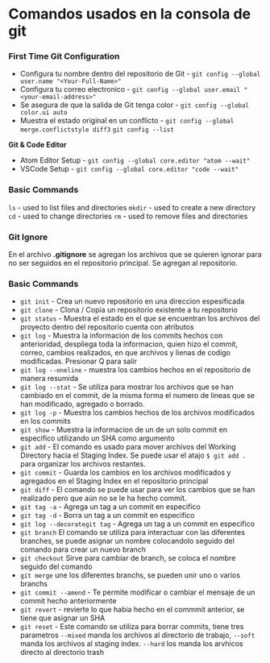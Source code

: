 # Comandos usados en la consola de git

### First Time Git Configuration

* Configura tu nombre dentro del repositorio de Git - `git config --global user.name "<Your-Full-Name>"`
* Configura tu correo electronico - `git config --global user.email "<your-email-address>"`
* Se asegura de que la salida de Git tenga color - `git config --global color.ui auto`
* Muestra el estado original en un conflicto - `git config --global merge.conflictstyle diff3` `git config --list`


**Git & Code Editor**
* Atom Editor Setup - `git config --global core.editor "atom --wait"`
* VSCode Setup - `git config --global core.editor "code --wait"`

### Basic Commands
`ls` - used to list files and directories
`mkdir` - used to create a new directory
`cd` - used to change directories
`rm` - used to remove files and directories

### Git Ignore

En el archivo **.gitignore** se agregan los archivos que se quieren ignorar para no ser seguidos en el repositorio principal. Se agregan al repositorio.

### Basic Commands
* `git init` - Crea un nuevo repositorio en una direccion espesificada 
* `git clone` - Clona / Copia un repositorio existente a tu repositorio
* `git status` - Muestra el estado en el que se encuentran los archivos del proyecto dentro 
del repositorio cuenta con atributos 
* `git log` - Muestra la informacion de los commits hechos con anterioridad, despliega toda
la informacion, quien hizo el commit, correo, cambios realizados, en que archivos y 
lienas de codigo modificadas. Presionar Q para salir
* `git log --oneline` - muestra los cambios hechos en el repositorio de manera resumida
* `git log --stat` - Se utiliza para mostrar los archivos que se han cambiado en el commit, de la misma forma el numero de lineas que se han modificado, agregado o borrado.
* `git log -p` - Muestra los cambios hechos de los archivos modificados en los commits
* `git show` - Muestra la informacion de un de un solo commit en especifico utilizando un SHA como argumento
* `git add` - El comando es usado para mover archivos del Working Directory hacia el Staging Index. Se puede usar el atajo `$ git add .` para organizar los archivos restantes.
* `git commit` - Guarda los cambios en los archivos modificados y agregados en el Staging Index en el repositorio principal
* `git diff` - El comando se puede usar para ver los cambios que se han realizado pero que aún no se le ha hecho commit.
* `git tag -a` - Agrega un tag a un commit en especifico 
* `git tag -d` - Borra un tag a un commit en especifico 
* `git log --decorategit tag` - Agrega un tag a un commit en especifico 
* `git branch` El comando se utiliza para interactuar con las diferentes branches, se puede asignar un nombre colocandolo seguido del comando para crear un nuevo branch
* `git checkout` Sirve para cambiar de branch, se coloca el nombre seguido del comando
* `git merge` une los diferentes branchs, se pueden unir uno o varios branchs
* `git commit --amend` - Te permite modificar o cambiar el mensaje de un commit hecho anteriormente
* `git revert` - revierte lo que habia hecho en el commmit anterior, se tiene que asignar un SHA
* `git reset` - Este comando se utiliza para borrar commits, tiene tres parametros `--mixed` manda los archivos al directorio de trabajo, `--soft` manda los archivos al staging index. `--hard` los manda los arvhicos directo al directorio trash



